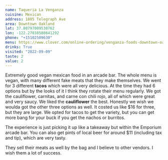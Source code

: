 ```yaml
---
name: Taqueria La Venganza
cuisine: Mexican
address: 1805 Telegraph Ave
area: Downtown Oakland
lat: 37.80797009530762
lon: -122.27038588641292
phone: "+15102509630"
menu: https://www.clover.com/online-ordering/venganza-foods-downtown-oakland
drinks: True
visited: "2022-09-09"
taste: 2
value: 2
---
```


Extremely good vegan mexican food in an arcade bar. The whole menu is vegan, with many different fake meats that they make themselves. We went for 3 different **tacos** which were all very delicious. At the time they had 6 options but by the looks of it I think they rotate their menu regularly. We got the cauliflower, carnitas, and carne con chili rojo, all of which were great and very saucy. We liked the **cauliflower** the best. Honestly we wish we woulda got the other three options as well. It costed us like $16 for three, but they are large. We opted for tacos to get the variety, but you can get more bang for your buck if you get the nachos or burritos.

The experience is just picking it up like a takeaway but within the Emporium arcade bar. You can also get pints of local beer for around $11 (including tax and tip), which are very tasty. 

They sell their meats as well by the bag and I believe to other vendors. I wish them a lot of success.
